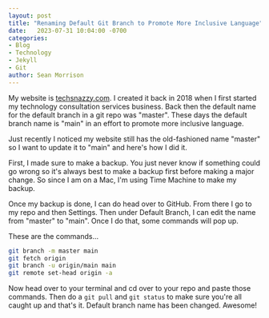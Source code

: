 ```yaml
---
layout: post
title: "Renaming Default Git Branch to Promote More Inclusive Language"
date:   2023-07-31 10:04:00 -0700
categories:
- Blog
- Technology
- Jekyll
- Git
author: Sean Morrison
---
```


My website is [techsnazzy.com](https://www.techsnazzy.com). I created it back in 2018 when I first started my technology consultation services business. Back then the default name for the default branch in a git repo was "master". These days the default branch name is "main" in an effort to promote more inclusive language.

Just recently I noticed my website still has the old-fashioned name "master" so I want to update it to "main" and here's how I did it.

First, I made sure to make a backup. You just never know if something could go wrong so it's always best to make a backup first before making a major change. So since I am on a Mac, I'm using Time Machine to make my backup.

Once my backup is done, I can do head over to GitHub. From there I go to my repo and then Settings. Then under Default Branch, I can edit the name from "master" to "main". Once I do that, some commands will pop up.

These are the commands...
```zsh
git branch -m master main
git fetch origin
git branch -u origin/main main
git remote set-head origin -a
```

Now head over to your terminal and cd over to your repo and paste those commands. Then do a `git pull` and `git status` to make sure you're all caught up and that's it. Default branch name has been changed. Awesome! 